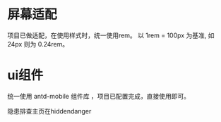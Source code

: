 
# 屏幕适配
项目已做适配，在使用样式时，统一使用rem。 以 1rem = 100px 为基准, 如 24px 则为 0.24rem。

# ui组件
统一使用 antd-mobile 组件库 ，项目已配置完成，直接使用即可。

隐患排查主页在hiddendanger